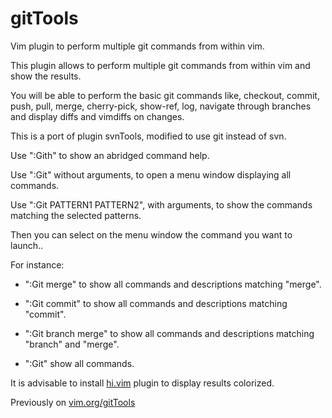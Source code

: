 # gitTools
Vim plugin to perform multiple git commands from within vim.

This plugin allows to perform multiple git commands from within vim and show the results.

You will be able to perform the basic git commands like, checkout, commit, push, pull, merge, cherry-pick, show-ref, log, navigate through branches and display diffs and vimdiffs on changes.

This is a port of plugin svnTools, modified to use git instead of svn.

Use ":Gith" to show an abridged command help.

Use ":Git" without arguments, to open a menu window displaying all commands.

Use ":Git PATTERN1 PATTERN2", with arguments, to show the commands matching the selected patterns.

Then you can select on the menu window the command you want to launch..

For instance:

- ":Git merge" to show all commands and descriptions matching "merge".

- ":Git commit" to show all commands and descriptions matching "commit".

- ":Git branch merge" to show all commands and descriptions matching "branch" and "merge".

- ":Git" show all commands.

It is advisable to install [hi.vim](https://github.com/javipv/hi.vim) plugin to display results colorized.

Previously on [vim.org/gitTools](https://www.vim.org/scripts/script.php?script_id=6013)

